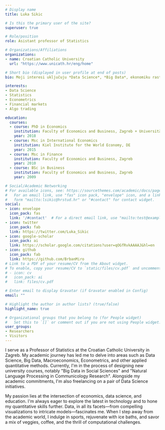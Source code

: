 ```yaml
---
# Display name
title: Luka Sikic

# Is this the primary user of the site?
superuser: true

# Role/position
role: Asistant professor of Statistics

# Organizations/Affiliations
organizations:
- name: Croatian Catholic University
  url: "https://www.unicath.hr/eng/home"

# Short bio (displayed in user profile at end of posts)
bio: Moji interesi uključuju *Data Science*, *Big Data*, ekonomiku rasta, ekonometriju i primjenjene kvantitativne metode.

interests:
- Data Science
- Statistics
- Econometrics
- Financial markets
- Algo trading

education:
  courses:
  - course: PhD in Economics
    institution: Faculty of Economics and Business, Zagreb + Universität Wien, AT
    year: 2018
  - course: Msc in International Economics
    institution: Kiel Institute for the World Economy, DE 
    year: 2015
  - course: Msc in Finance
    institution: Faculty of Economics and Business, Zagreb 
    year: 2010
  - course: BSc in Business 
    institution: Faculty of Economics and Business, Zagreb
    year: 2009

# Social/Academic Networking
# For available icons, see: https://sourcethemes.com/academic/docs/page-builder/#icons
#   For an email link, use "fas" icon pack, "envelope" icon, and a link in the
#   form "mailto:lsikic@hrstud.hr" or "#contact" for contact widget.
social:
- icon: envelope
  icon_pack: fas
  link: '/#contact'  # For a direct email link, use "mailto:test@example.org".
- icon: twitter
  icon_pack: fab
  link: https://twitter.com/Luka_Sikic
- icon: google-scholar
  icon_pack: ai
  link: https://scholar.google.com/citations?user=qOGfRvkAAAAJ&hl=en
- icon: github
  icon_pack: fab
  link: https://github.com/BrbanMiro
# Link to a PDF of your resume/CV from the About widget.
# To enable, copy your resume/CV to `static/files/cv.pdf` and uncomment the lines below.
# - icon: cv
#   icon_pack: ai
#   link: files/cv.pdf

# Enter email to display Gravatar (if Gravatar enabled in Config)
email: ""

# Highlight the author in author lists? (true/false)
highlight_name: true

# Organizational groups that you belong to (for People widget)
#   Set this to `[]` or comment out if you are not using People widget.
user_groups:
- Researchers
- Visitors
---
```


I serve as a Professor of Statistics at the Croatian Catholic University in Zagreb. My academic journey has led me to delve into areas such as Data Science, Big Data, Macroeconomics, Econometrics, and other applied quantitative methods. Currently, I'm in the process of designing new university courses, notably "Big Data in Social Sciences" and "Natural Language Processing in Communicology Research". Alongside my academic commitments, I'm also freelancing on a pair of Data Science initiatives.

My passion lies at the intersection of economics, data science, and education. I'm always eager to explore the latest in technology and to hone my quantitative skills further. Data, in all its facets—from compelling visualizations to intricate models—fascinates me. When I step away from the academic world, I indulge in sports, rejuvenate with ice baths, and savor a mix of veggies, coffee, and the thrill of computational challenges.

